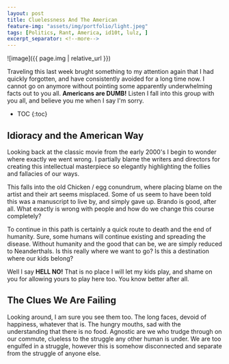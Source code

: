 ```yaml
---
layout: post
title: Cluelessness And The American
feature-img: "assets/img/portfolio/light.jpeg"
tags: [Politics, Rant, America, id10t, lulz, ]
excerpt_separator: <!--more-->
---
```



![image]({{ page.img | relative_url }})

Traveling this last week brught something to my attention again that I had quickly forgotten, and have consistently avoided for a long time now. I cannot go on anymore without pointing some apparently underwhelming facts out to you all. **Americans are DUMB!** Listen I fall into this group with you all, and believe you me when I say I'm sorry.

<!--more-->

* TOC
{:toc}

## Idioracy and the American Way

Looking back at the classic movie from the early 2000's I begin to wonder where exactly we went wrong. I partially blame the writers and directors for creating this intellectual masterpiece so elegantly highlighting the follies and fallacies of our ways. 

This falls into the old Chicken / egg conundrum, where placing blame on the artist and their art seems misplaced. Some of us seem to have been told this was a manuscript to live by, and simply gave up. Brando is good, after all. What exactly is wrong with people and how do we change this course completely? 

To continue in this path is certainly a quick route to death and the end of humanity. Sure, some humans will continue existing and spreading the disease. Without humanity and the good that can be, we are simply reduced to Neanderthals. Is this really where we want to go? Is this a destination where our kids belong? 

Well I say **HELL NO!** That is no place I will let my kids play, and shame on you for allowing yours to play here too. You know better after all.


## The Clues We Are Failing

Looking around, I am sure you see them too. The long faces, devoid of happiness, whatever that is. The hungry mouths, sad with the understanding that there is no food. Agnostic are we who trudge through on our commute, clueless to the struggle any other human is under. We are too engulfed in a struggle, however this is somehow disconnected and separate from the struggle of anyone else.  